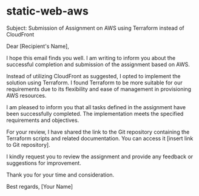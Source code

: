 # static-web-aws


Subject: Submission of Assignment on AWS using Terraform instead of CloudFront

Dear [Recipient's Name],

I hope this email finds you well. I am writing to inform you about the successful completion and submission of the assignment based on AWS.

Instead of utilizing CloudFront as suggested, I opted to implement the solution using Terraform. I found Terraform to be more suitable for our requirements due to its flexibility and ease of management in provisioning AWS resources.

I am pleased to inform you that all tasks defined in the assignment have been successfully completed. The implementation meets the specified requirements and objectives.

For your review, I have shared the link to the Git repository containing the Terraform scripts and related documentation. You can access it [insert link to Git repository].

I kindly request you to review the assignment and provide any feedback or suggestions for improvement.

Thank you for your time and consideration.

Best regards,
[Your Name]
